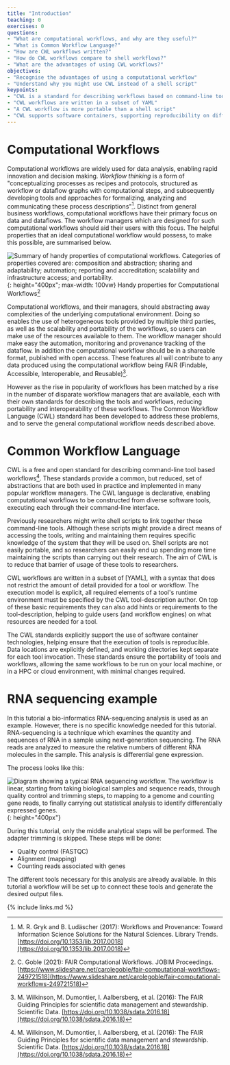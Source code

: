 ```yaml
---
title: "Introduction"
teaching: 0
exercises: 0
questions:
- "What are computational workflows, and why are they useful?"
- "What is Common Workflow Language?"
- "How are CWL workflows written?"
- "How do CWL workflows compare to shell workflows?"
- "What are the advantages of using CWL workflows?"
objectives:
- "Recognise the advantages of using a computational workflow"
- "Understand why you might use CWL instead of a shell script"
keypoints:
- "CWL is a standard for describing workflows based on command-line tools"
- "CWL workflows are written in a subset of YAML"
- "A CWL workflow is more portable than a shell script"
- "CWL supports software containers, supporting reproducibility on different machines"
---
```


# Computational Workflows

Computational workflows are widely used for data analysis, enabling rapid innovation and decision making.
_Workflow thinking_ is a form of "conceptualizing processes as recipes and protocols, structured as workflow or dataflow graphs with computational steps, and subsequently developing tools and approaches for formalizing, analyzing and communicating these process descriptions"[^1].
Distinct from general business workflows, computational workflows have their primary focus on data and dataflows.
The workflow managers which are designed for such computational workflows should aid their users with this focus.
The helpful properties that an ideal computational workflow would possess, to make this possible, are summarised below.

![Summary of handy properties of computational workflows. Categories of properties covered are: composition and abstraction; sharing and adaptability; automation; reporting and accreditation; scalability and infrastructure access; and portability.]({{page.root}}/fig/PropsComputeWF.png){: height="400px"; max-width: 100vw}
Handy properties for Computational Workflows[^2]

Computational workflows, and their managers, should abstracting away complexities of the underlying computational environment.
Doing so enables the use of heterogeneous tools provided by multiple third parties, as well as the scalability and portability of the workflows, so users can make use of the resources available to them.
The workflow manager should make easy the automation, monitoring and provenance tracking of the dataflow.
In addition the computational workflow should be in a shareable format, published with open access.
These features all will contribute to any data produced using the computational workflow being FAIR (Findable, Accessible, Interoperable, and Reusable)[^3].

However as the rise in popularity of workflows has been matched by a rise in the number of disparate workflow managers that are available,
each with their own standards for describing the tools and workflows, reducing portability and interoperability of these workflows.
The Common Workflow Language (CWL) standard has been developed to address these problems, and to serve the general computational workflow needs described above.

# Common Workflow Language

CWL is a free and open standard for describing command-line tool based workflows[^3].
These standards provide a common, but reduced, set of abstractions that are both used in practice and implemented in many popular workflow managers.
The CWL language is declarative, enabling computational workflows to be constructed from diverse software tools, executing each through their command-line interface.

Previously researchers might write shell scripts to link together these command-line tools.
Although these scripts might provide a direct means of accessing the tools, writing and maintaining them requires specific knowledge of the system that they will be used on.
Shell scripts are not easily portable, and so researchers can easily end up spending more time maintaining the scripts than carrying out their research.
The aim of CWL is to reduce that barrier of usage of these tools to researchers.

CWL workflows are written in a subset of [YAML], with a syntax that does not restrict the amount of detail provided for a tool or workflow.
The execution model is explicit, all required elements of a tool's runtime environment must be specified by the CWL tool-description author.
On top of these basic requirements they can also add hints or requirements to the tool-description, helping to guide users (and workflow engines) on what resources are needed for a tool.

The CWL standards explicitly support the use of software container technologies, helping ensure that the execution of tools is reproducible.
Data locations are explicitly defined, and working directories kept separate for each tool invocation.
These standards ensure the portability of tools and workflows, allowing the same workflows to be run on your local machine, or in a HPC or cloud environment, with minimal changes required.

# RNA sequencing example

In this tutorial a bio-informatics RNA-sequencing analysis is used as an example. However, there is no specific knowledge needed for this tutorial.
RNA-sequencing is a technique which examines the quantity and sequences of RNA in a sample using next-generation sequencing.
The RNA reads are analyzed to measure the relative numbers of different RNA molecules in the sample. This analysis is differential gene expression.

The process looks like this:

![Diagram showing a typical RNA sequencing workflow. The workflow is linear, starting from taking biological samples and sequence reads, through quality control and trimming steps, to mapping to a genome and counting gene reads, to finally carrying out statistical analysis to identify differentially expressed genes.]({{page.root}}/fig/RNAseqWorkflow.png){: height="400px"}

During this tutorial, only the middle analytical steps will be performed. The adapter trimming is skipped.
These steps will be done:
- Quality control (FASTQC)
- Alignment (mapping)
- Counting reads associated with genes

The different tools necessary for this analysis are already available. In this tutorial a workflow will be set up to connect these tools and generate the desired output files.

{% include links.md %}

[^1]: M. R. Gryk and B. Ludäscher (2017): Workflows and Provenance: Toward Information Science Solutions for the Natural Sciences. Library Trends. [https://doi.org/10.1353/lib.2017.0018](https://doi.org/10.1353/lib.2017.0018)
[^2]: C. Goble (2021): FAIR Computational Workflows. JOBIM Proceedings. [https://www.slideshare.net/carolegoble/fair-computational-workflows-249721518](https://www.slideshare.net/carolegoble/fair-computational-workflows-249721518)
[^3]: M. Wilkinson, M. Dumontier, I. Aalbersberg, et al. (2016): The FAIR Guiding Principles for scientific data management and stewardship. Scientific Data. [https://doi.org/10.1038/sdata.2016.18](https://doi.org/10.1038/sdata.2016.18)
[^4]: M. R. Crusoe, S. Abeln, A. Iosup, P. Amstutz, J. Chilton, N. Tijanić, H. Ménager, S. Soiland-Reyes, B. Gavrilović, C. Goble, The CWL Community (2021): Methods Included: Standardizing Computational Reuse and Portability with the Common Workflow Language. Communication of the ACM. [https://doi.org/10.1145/3486897](https://doi.org/10.1145/3486897)
[YAML]: http://www.commonwl.org/user_guide/yaml/
